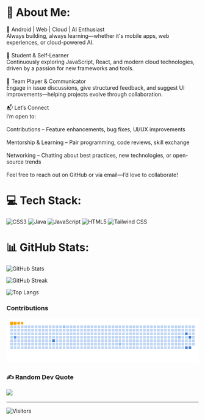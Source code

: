# 💫 About Me:
🚀 Android | Web | Cloud | AI Enthusiast<br>Always building, always learning—whether it's mobile apps, web experiences, or cloud-powered AI.<br><br>🧠 Student & Self‑Learner<br>Continuously exploring JavaScript, React, and modern cloud technologies, driven by a passion for new frameworks and tools.<br><br>🤝 Team Player & Communicator<br>Engage in issue discussions, give structured feedback, and suggest UI improvements—helping projects evolve through collaboration.<br> <br>📬 Let’s Connect<br>I’m open to:<br><br>Contributions – Feature enhancements, bug fixes, UI/UX improvements<br><br>Mentorship & Learning – Pair programming, code reviews, skill exchange<br><br>Networking – Chatting about best practices, new technologies, or open-source trends<br><br>Feel free to reach out on GitHub or via email—I’d love to collaborate!


# 💻 Tech Stack:
![CSS3](https://img.shields.io/badge/css3-%231572B6.svg?style=for-the-badge&logo=css3&logoColor=white) ![Java](https://img.shields.io/badge/java-%23ED8B00.svg?style=for-the-badge&logo=openjdk&logoColor=white) ![JavaScript](https://img.shields.io/badge/javascript-%23323330.svg?style=for-the-badge&logo=javascript&logoColor=%23F7DF1E) ![HTML5](https://img.shields.io/badge/html5-%23E34F26.svg?style=for-the-badge&logo=html5&logoColor=white) ![Tailwind CSS](https://img.shields.io/badge/tailwindcss-%2338B2AC.svg?style=for-the-badge&logo=tailwind-css&logoColor=white)

# 📊 GitHub Stats:
![GitHub Stats](https://github-readme-stats.vercel.app/api?username=RISTONRODZ&theme=dark&hide_border=false&include_all_commits=true&count_private=false)

![GitHub Streak](https://streak-stats.demolab.com?user=RISTONRODZ&theme=dark&hide_border=false)

![Top Langs](https://github-readme-stats.vercel.app/api/top-langs/?username=RISTONRODZ&theme=dark&hide_border=false&layout=compact)

### Contributions
![Snake animation](https://raw.githubusercontent.com/RISTONRODZ/RISTONRODZ/output/ocean.gif)


### ✍️ Random Dev Quote
![](https://quotes-github-readme.vercel.app/api?type=horizontal&theme=radical)

---
![Visitors](https://visitor-badge.laobi.icu/badge?page_id=RISTONRODZ)



<!-- Proudly created with GPRM ( https://gprm.itsvg.in ) -->
